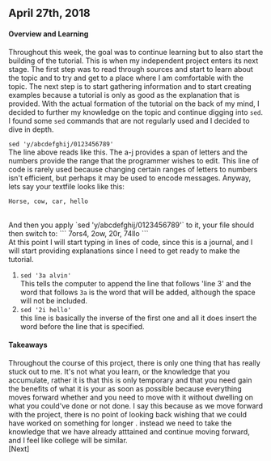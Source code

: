 ## April 27th, 2018
#### Overview and Learning
Throughout this week, the goal was to continue learning but to also start the building of the tutorial. This is when my independent project enters its next stage. The first step was to read through sources and start to learn about the topic and to try and get to a place where I am comfortable with the topic. The next step is to start gathering information and to start creating examples because a tutorial is only as good as the explanation that is provided. With the actual formation of the tutorial on the back of my mind, I decided to further my knowledge on the topic and continue digging into `sed`. I found some `sed` commands that are not regularly used and I decided to dive in depth. <br>

`sed 'y/abcdefghij/0123456789'`<br>
The line above reads like this. The a-j provides a span of letters and the numbers provide the range that the programmer wishes to edit. This line of code is rarely used because changing certain ranges of letters to numbers isn't efficient, but perhaps it may be used to encode messages. Anyway, lets say your textfile looks like this: <br>
```
Horse, cow, car, hello
``` 
<br>
And then you apply `sed 'y/abcdefghij/0123456789'` to it, your file should then switch to:
```
7ors4, 2ow, 20r, 74llo
``` 
<br>
At this point I will start typing in lines of code, since this is a journal, and I will start providing explanations since I need to get ready to make the tutorial. <br>

1. `sed '3a alvin'` <br>
This tells the computer to append the line that follows 'line 3' and the word that follows `3a` is the word that will be added, although the space will not be included. 
2. `sed '2i hello'` <br>
this line is basically the inverse of the first one and all it does insert the word before the line that is specified. 

#### Takeaways 
Throughout the course of this project, there is only one thing that has really stuck out to me. It's not what you learn, or the knowledge that you accumulate, rather it is that this is only temporary and that you need gain the benefits of what it is your as soon as possible because everything moves forward whether and you need to move with it without dwelling on what you could've done or not done. I say this because as we move forward with the project, there is no point of looking back wishing that we could have worked on something for longer . instead we need to take the knowledge that we have already atttained and continue moving forward, and I feel like college will be similar. 
<br>
[Next]